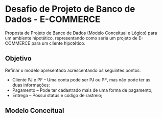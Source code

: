 # Desafio de Projeto de Banco de Dados - E-COMMERCE

Proposta de Projeto de Banco de Dados (Modelo Conceitual e Lógico) para um ambiente hipotético, representando como seria um projeto de E-COMMERCE para um cliente hipotético.

## Objetivo

Refinar o modelo apresentado acrescentando os seguintes pontos:
- Cliente PJ e PF – Uma conta pode ser PJ ou PF, mas não pode ter as duas informações;
- Pagamento – Pode ter cadastrado mais de uma forma de pagamento;
- Entrega – Possui status e código de rastreio;

## Modelo Conceitual

